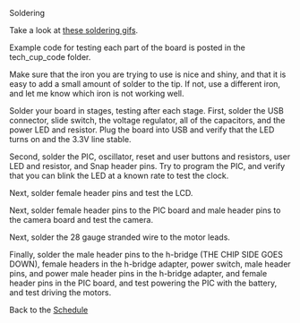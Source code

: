 Soldering

Take a look at [these soldering gifs](http://hades.mech.northwestern.edu/index.php/EDI_Bootcamp).

Example code for testing each part of the board is posted in the tech_cup_code folder.

Make sure that the iron you are trying to use is nice and shiny, and that it is easy to add a small amount of solder to the tip. If not, use a different iron, and let me know which iron is not working well.

Solder your board in stages, testing after each stage. First, solder the USB connector, slide switch, the voltage regulator, all of the capacitors, and the power LED and resistor. Plug the board into USB and verify that the LED turns on and the 3.3V line stable.

Second, solder the PIC, oscillator, reset and user buttons and resistors, user LED and resistor, and Snap header pins. Try to program the PIC, and verify that you can blink the LED at a known rate to test the clock.

Next, solder female header pins and test the LCD.

Next, solder female header pins to the PIC board and male header pins to the camera board and test the camera.

Next, solder the 28 gauge stranded wire to the motor leads.

Finally, solder the male header pins to the h-bridge (THE CHIP SIDE GOES DOWN), female headers in the h-bridge adapter, power switch, male header pins, and power male header pins in the h-bridge adapter, and female header pins in the PIC board, and test powering the PIC with the battery, and test driving the motors.

Back to the [Schedule](https://github.com/ndm736/ME433_2019/wiki/Schedule)  